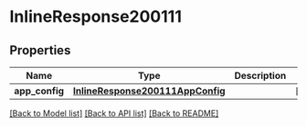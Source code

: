 # InlineResponse200111

## Properties
Name | Type | Description | Notes
------------ | ------------- | ------------- | -------------
**app_config** | [**InlineResponse200111AppConfig**](InlineResponse200111AppConfig.md) |  | [optional] 

[[Back to Model list]](../README.md#documentation-for-models) [[Back to API list]](../README.md#documentation-for-api-endpoints) [[Back to README]](../README.md)

